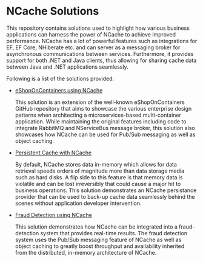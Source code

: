 # NCache Solutions

This repository contains solutions used to highlight how various business applications can harness the power of NCache to achieve improved performance. NCache has a lot of powerful features such as integrations for EF, EF Core, NHiberate etc. and can server as a messaging broker for asynchronous communications between services. Furthermore, it provides support for both .NET and Java clients, thus allowing for sharing cache data between Java and .NET applications seamlessly.

Following is a list of the solutions provided:

- [eShopOnContainers using NCache](./eShopOnContainers/README.md)

  This solution is an extension of the well-known eShopOnContainers GitHub repository that aims to showcase the various enterprise design patterns when architecting a microservices-based multi-container application. While maintaining the original features including code to integrate RabbitMQ and NServiceBus message broker, this solution also showcases how NCache can be used for Pub/Sub messaging as well as object caching.
  
- [Persistent Cache with NCache](./PersistentCache/README.md)
 
  By default, NCache stores data in-memory which allows for data retrieval speeds orders of magnitude more than data storage media such as hard disks. A flip side to this feature is that memory data is violatile and can be lost irreversibly that could cause a major hit to business operations. This solution demonstrates an NCache persistance provider that can be used to back-up cache data seamlessly behind the scenes without application developer intervention.
	
- [Fraud Detection using NCache](./FraudDetection/README.md)

  This solution demonstrates how NCache can be integrated into a fraud-detection system that provides real-time results. The fraud detection system uses the Pub/Sub messaging feature of NCache as well as object caching to greatly boost throughput and availability inherited from the distributed, in-memory architecture of NCache.

